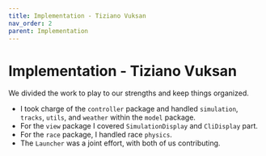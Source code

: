 ```yaml
---
title: Implementation - Tiziano Vuksan
nav_order: 2
parent: Implementation
---
```

# Implementation - Tiziano Vuksan

We divided the work to play to our strengths and keep things organized.

- I took charge of the `controller` package and handled `simulation`, `tracks`, `utils`, and `weather` within the `model` package.
- For the `view` package I covered `SimulationDisplay` and `CliDisplay` part.
- For the `race` package, I handled race `physics`.
- The `Launcher` was a joint effort, with both of us contributing.
